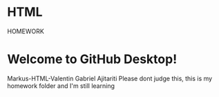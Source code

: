 # HTML
 HOMEWORK
 # Welcome to GitHub Desktop!
Markus-HTML-Valentin Gabriel Ajitariti
Please dont judge this, this is my homework folder and I'm still learning 
